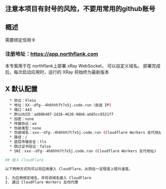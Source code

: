 
## 注意本项目有封号的风险，不要用常用的github账号

## 概述
需要绑定信用卡
### 注册地址：https://app.northflank.com
本专案用于在 northflank上部署 xRay WebSocket，
可以自定义域名。
部署完成后，每次启动应用时，运行的 XRay 将始终为最新版本


## X 默认配置
  ```bash
    * 协议：Vless
    * 地址：XX--dfg--4h6hhh7t7x5j.code.run（自选 IP)
    * 端口：443
    * 默认UUID：ad806487-2d26-4636-98b6-ab85cc8521f7
    * 加密：none
    * 传输协议：ws
    * 伪装类型：none
    * 伪装域名：xxx--dfg--4h6hhh7t7x5j.code.run (Cloudflare Workers 反代地址)
    * 路径：/
    * 底层传输安全：tls
    * 跳过证书验证：false
    * SNI：xxx--dfg--4h6hhh7t7x5j.code.run (Cloudflare Workers 反代地址)

## 接入 CloudFlare

以下两种方式均可以将应用接入 CloudFlare，从而在一定程度上提升速度。

 1. 为应用绑定域名，并将该域名接入 CloudFlare
 2. 通过 CloudFlare Workers 反向代理



